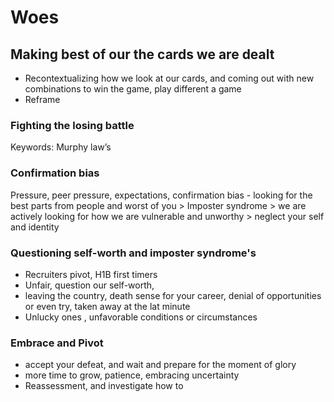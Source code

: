 # Woes

## **Making best of our the cards we are dealt**&#x20;

* Recontextualizing how we look at our cards, and coming out with new combinations to win the game, play different a game
* Reframe&#x20;

### Fighting the losing battle

Keywords: Murphy law’s&#x20;

### Confirmation bias

Pressure, peer pressure, expectations, confirmation bias - looking for the best parts from people and worst of you > Imposter syndrome > we are actively looking for how we are vulnerable and unworthy > neglect your self and identity&#x20;

### Questioning self-worth and imposter syndrome's

* Recruiters pivot, H1B first timers
* Unfair, question our self-worth,&#x20;
* leaving the country, death sense for your career, denial of opportunities or even try, taken away at the lat minute
* Unlucky ones , unfavorable conditions or circumstances&#x20;

### Embrace and Pivot&#x20;

* accept your defeat, and wait and prepare for the moment of glory
* more time to grow, patience, embracing uncertainty&#x20;
* Reassessment, and investigate how to&#x20;
